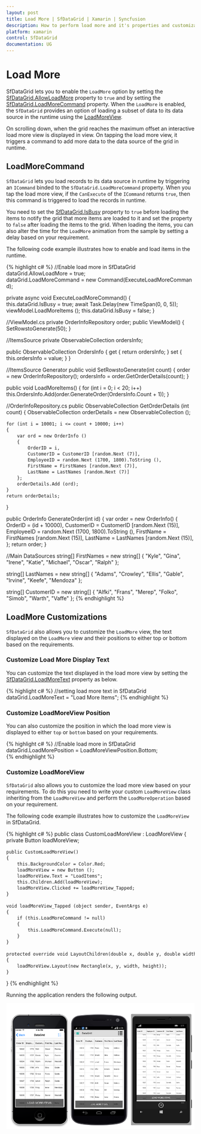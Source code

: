```yaml
---
layout: post
title: Load More | SfDataGrid | Xamarin | Syncfusion
description: How to perform load more and it's properties and customizations in a SfDataGrid.
platform: xamarin
control: SfDataGrid
documentation: UG
---
```

# Load More

SfDataGrid lets you to enable the `LoadMore` option by setting the [SfDataGrid.AllowLoadMore](http://help.syncfusion.com/cr/cref_files/xamarin/sfdatagrid/Syncfusion.SfDataGrid.XForms~Syncfusion.SfDataGrid.XForms.SfDataGrid~AllowLoadMore.html) property to `true` and by setting the [SfDataGrid.LoadMoreCommand](http://help.syncfusion.com/cr/cref_files/xamarin/sfdatagrid/Syncfusion.SfDataGrid.XForms~Syncfusion.SfDataGrid.XForms.SfDataGrid~LoadMoreCommand.html) property. When the `LoadMore` is enabled, the `SfDataGrid` provides an option of loading a subset of data to its data source in the runtime using the [LoadMoreView](http://help.syncfusion.com/cr/cref_files/xamarin/sfdatagrid/Syncfusion.SfDataGrid.XForms~Syncfusion.SfDataGrid.XForms.LoadMoreView.html). 

On scrolling down, when the grid reaches the maximum offset an interactive load more view is displayed in view. On tapping the load more view, it triggers a command to add more data to the data source of the grid in runtime.


## LoadMoreCommand

`SfDataGrid` lets you load records to its data source in runtime by triggering an `ICommand` binded to the `SfDataGrid.LoadMoreCommand` property. When you tap the load more view, if the `CanExecute` of the `ICommand` returns `true`, then this command is triggered to load the records in runtime.
 
You need to set the [SfDataGrid.IsBusy](http://help.syncfusion.com/cr/cref_files/xamarin/sfdatagrid/Syncfusion.SfDataGrid.XForms~Syncfusion.SfDataGrid.XForms.SfDataGrid~IsBusy.html) property to `true` before loading the items to notify the grid that more items are loaded to it and set the property to `false` after loading the items to the grid. When loading the items, you can also alter the time for the `LoadMore` animation from the sample by setting a delay based on your requirement.

The following code example illustrates how to enable and load items in the runtime.

{% highlight c# %}
//Enable load more in SfDataGrid
dataGrid.AllowLoadMore = true;
dataGrid.LoadMoreCommand = new Command(ExecuteLoadMoreCommand);
 
private async void ExecuteLoadMoreCommand()
{
    this.dataGrid.IsBusy = true;
    await Task.Delay(new TimeSpan(0, 0, 5));
    viewModel.LoadMoreItems ();
    this.dataGrid.IsBusy = false;
} 

//ViewModel.cs
private OrderInfoRepository order;
public ViewModel()
{
    SetRowstoGenerate(50);
}

//ItemsSource
private ObservableCollection<OrderInfo> ordersInfo;

public ObservableCollection<OrderInfo> OrdersInfo
{
    get { return ordersInfo; }
    set { this.ordersInfo = value; }
}

//ItemsSource Generator
public void SetRowstoGenerate(int count)
{
    order = new OrderInfoRepository();
    ordersInfo = order.GetOrderDetails(count);
}

public void LoadMoreItems()
{
    for (int i = 0; i < 20; i++)
        this.OrdersInfo.Add(order.GenerateOrder(OrdersInfo.Count + 1));
}

//OrderInfoRepository.cs
public ObservableCollection<OrderInfo> GetOrderDetails (int count)
{
	ObservableCollection<OrderInfo> orderDetails = new ObservableCollection<OrderInfo> ();

	for (int i = 10001; i <= count + 10000; i++) 
    {
	    var ord = new OrderInfo () 
        {
		    OrderID = i,
		    CustomerID = CustomerID [random.Next (7)],
		    EmployeeID = random.Next (1700, 1800).ToString (),
		    FirstName = FirstNames [random.Next (7)],
		    LastName = LastNames [random.Next (7)]
        };
	    orderDetails.Add (ord);
    }
	return orderDetails;
} 

public OrderInfo GenerateOrder(int id)
{
    var order = new OrderInfo()
    {
        OrderID = (id + 10000),
		CustomerID = CustomerID [random.Next (15)],
		EmployeeID = random.Next (1700, 1800).ToString (),
		FirstName = FirstNames [random.Next (15)],
		LastName = LastNames [random.Next (15)],
     };
     return order;
}

//Main DataSources
string[] FirstNames = new string[] 
{
    "Kyle",
	"Gina",
	"Irene",
	"Katie",
	"Michael",
	"Oscar",
	"Ralph"
};

string[] LastNames = new string[] 
{
	"Adams",
	"Crowley",
	"Ellis",
	"Gable",
	"Irvine",
	"Keefe",
	"Mendoza"
};

string[] CustomerID = new string[] 
{
	"Alfki",
	"Frans",
	"Merep",
	"Folko",
	"Simob",
	"Warth",
	"Vaffe"
};
{% endhighlight %}


## LoadMore Customizations

`SfDataGrid` also allows you to customize the `LoadMore` view, the text displayed on the `LoadMore` view and their positions to either top or bottom based on the requirements.

### Customize Load More Display Text

You can customize the text displayed in the load more view by setting the [SfDataGrid.LoadMoreText](http://help.syncfusion.com/cr/cref_files/xamarin/sfdatagrid/Syncfusion.SfDataGrid.XForms~Syncfusion.SfDataGrid.XForms.SfDataGrid~LoadMoreText.html) property as below.

{% highlight c# %}
//setting load more text in SfDataGrid
dataGrid.LoadMoreText = "Load More Items"; 
{% endhighlight %}

### Customize LoadMoreView Position

You can also customize the position in which the load more view is displayed to either `top` or `bottom` based on your requirements.
 
{% highlight c# %}
//Enable load more in SfDataGrid
dataGrid.LoadMorePosition = LoadMoreViewPosition.Bottom;  
{% endhighlight %}

### Customize LoadMoreView

`SfDataGrid` also allows you to customize the load more view based on your requirements. To do this you need to write your custom `LoadMoreView` class inheriting from the `LoadMoreView` and perform the `LoadMoreOperation` based on your requirement.

The following code example illustrates how to customize the `LoadMoreView` in SfDataGrid.
 
{% highlight c# %}
public class CustomLoadMoreView : LoadMoreView
{
    private Button loadMoreView;

    public CustomLoadMoreView()
    {
        this.BackgroundColor = Color.Red;
        loadMoreView = new Button ();
        loadMoreView.Text = "LoadItems";
        this.Children.Add(loadMoreView);
        loadMoreView.Clicked += loadMoreView_Tapped;
    }

    void loadMoreView_Tapped (object sender, EventArgs e)
    {
        if (this.LoadMoreCommand != null)
        {
            this.LoadMoreCommand.Execute(null);
        }
    }

    protected override void LayoutChildren(double x, double y, double width, double height)
    {
        loadMoreView.Layout(new Rectangle(x, y, width, height));
    }
}
{% endhighlight %}

Running the application renders the following output.

![](SfDataGrid_images/LoadMore.png)